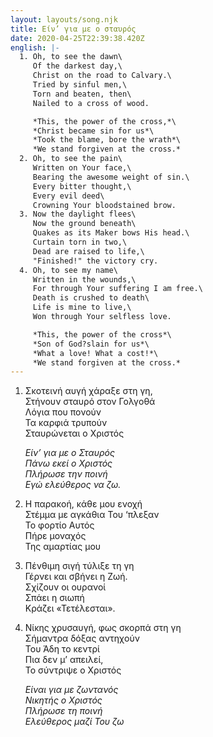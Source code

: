 ```yaml
---
layout: layouts/song.njk
title: Είν’ για με ο σταυρός
date: 2020-04-25T22:39:38.420Z
english: |-
  1. Oh, to see the dawn\
     Of the darkest day,\
     Christ on the road to Calvary.\
     Tried by sinful men,\
     Torn and beaten, then\
     Nailed to a cross of wood.

     *This, the power of the cross,*\
     *Christ became sin for us*\
     *Took the blame, bore the wrath*\
     *We stand forgiven at the cross.*
  2. Oh, to see the pain\
     Written on Your face,\
     Bearing the awesome weight of sin.\
     Every bitter thought,\
     Every evil deed\
     Crowning Your bloodstained brow.
  3. Now the daylight flees\
     Now the ground beneath\
     Quakes as its Maker bows His head.\
     Curtain torn in two,\
     Dead are raised to life,\
     "Finished!" the victory cry.
  4. Oh, to see my name\
     Written in the wounds,\
     For through Your suffering I am free.\
     Death is crushed to death\
     Life is mine to live,\
     Won through Your selfless love.

     *This, the power of the cross*\
     *Son of God?slain for us*\
     *What a love! What a cost!*\
     *We stand forgiven at the cross.*
---
```

1. Σκοτεινή αυγή χάραξε στη γη,\
   Στήνουν σταυρό στον Γολγοθά\
   Λόγια που πονούν\
   Τα καρφιά τρυπούν\
   Σταυρώνεται ο Χριστός

   *Είν’ για με ο Σταυρός*\
   *Πάνω εκεί ο Χριστός*\
   *Πλήρωσε την ποινή*\
   *Εγώ ελεύθερος να ζω.*
2. Η παρακοή, κάθε μου ενοχή\
   Στέμμα με αγκάθια Του ‘πλεξαν\
   Το φορτίο Αυτός\
   Πήρε μοναχός\
   Της αμαρτίας μου
3. Πένθιμη σιγή τύλιξε τη γη\
   Γέρνει και σβήνει η Ζωή.\
   Σχίζουν οι ουρανοί\
   Σπάει η σιωπή\
   Κράζει «Τετέλεσται».
4. Νίκης χρυσαυγή, φως σκορπά στη γη\
   Σήμαντρα δόξας αντηχούν\
   Του Άδη το κεντρί\
   Πια δεν μ’ απειλεί,\
   Το σύντριψε ο Χριστός

   *Είναι για με ζωντανός*\
   *Νικητής ο Χριστός*\
   *Πλήρωσε τη ποινή*\
   *Ελεύθερος μαζί Του ζω*